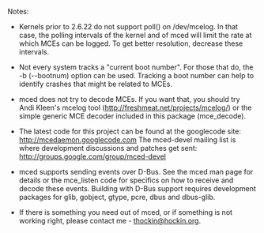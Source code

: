 Notes:

* Kernels prior to 2.6.22 do not support poll() on /dev/mcelog.  In that
  case, the polling intervals of the kernel and of mced will limit the
  rate at which MCEs can be logged.  To get better resolution, decrease
  these intervals.

* Not every system tracks a "current boot number".  For those that do, the
  -b (--bootnum) option can be used.  Tracking a boot number can help to
  identify crashes that might be related to MCEs.

* mced does not try to decode MCEs.  If you want that, you should try
  Andi Kleen's mcelog tool (http://freshmeat.net/projects/mcelog/) or the
  simple generic MCE decoder included in this package (mce_decode).

* The latest code for this project can be found at the googlecode site:
  	http://mcedaemon.googlecode.com
  The mced-devel mailing list is where development discussions and patches
  get sent:
  	http://groups.google.com/group/mced-devel

* mced supports sending events over D-Bus.  See the mced man page for
  details or the mce_listen code for specifics on how to receive and
  decode these events.  Building with D-Bus support requires development
  packages for glib, gobject, gtype, pcre, dbus and dbus-glib.

* If there is something you need out of mced, or if something is not
  working right, please contact me - thockin@hockin.org.

